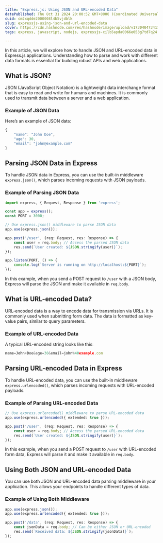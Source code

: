 ```yaml
---
title: "Express.js: Using JSON and URL-encoded Data"
datePublished: Thu Oct 31 2024 20:00:52 GMT+0000 (Coordinated Universal Time)
cuid: cm2xqdde2000008l4b5vjdblk
slug: expressjs-using-json-and-url-encoded-data
cover: https://cdn.hashnode.com/res/hashnode/image/upload/v1730404734110/fd00c8f1-892d-4587-bbbf-36d43c6c472c.webp
tags: express, javascript, nodejs, expressjs-cilb5apda0066e053g7td7q24

---
```


In this article, we will explore how to handle JSON and URL-encoded data in Express.js applications. Understanding how to parse and work with different data formats is essential for building robust APIs and web applications.

## What is JSON?

JSON (JavaScript Object Notation) is a lightweight data interchange format that is easy to read and write for humans and machines. It is commonly used to transmit data between a server and a web application.

### Example of JSON Data

Here’s an example of JSON data:

```typescript
{
    "name": "John Doe",
    "age": 30,
    "email": "john@example.com"
}
```

## Parsing JSON Data in Express

To handle JSON data in Express, you can use the built-in middleware `express.json()`, which parses incoming requests with JSON payloads.

### Example of Parsing JSON Data

```typescript
import express, { Request, Response } from 'express';

const app = express();
const PORT = 3000;

// Use express.json() middleware to parse JSON data
app.use(express.json());

app.post('/user', (req: Request, res: Response) => {
    const user = req.body; // Access the parsed JSON data
    res.send(`User created: ${JSON.stringify(user)}`);
});

app.listen(PORT, () => {
    console.log(`Server is running on http://localhost:${PORT}`);
});
```

In this example, when you send a POST request to `/user` with a JSON body, Express will parse the JSON and make it available in `req.body`.

## What is URL-encoded Data?

URL-encoded data is a way to encode data for transmission via URLs. It is commonly used when submitting form data. The data is formatted as key-value pairs, similar to query parameters.

### Example of URL-encoded Data

A typical URL-encoded string looks like this:

```typescript
name=John+Doe&age=30&email=john%40example.com
```

## Parsing URL-encoded Data in Express

To handle URL-encoded data, you can use the built-in middleware `express.urlencoded()`, which parses incoming requests with URL-encoded payloads.

### Example of Parsing URL-encoded Data

```typescript
// Use express.urlencoded() middleware to parse URL-encoded data
app.use(express.urlencoded({ extended: true }));

app.post('/user', (req: Request, res: Response) => {
    const user = req.body; // Access the parsed URL-encoded data
    res.send(`User created: ${JSON.stringify(user)}`);
});
```

In this example, when you send a POST request to `/user` with URL-encoded form data, Express will parse it and make it available in `req.body`.

## Using Both JSON and URL-encoded Data

You can use both JSON and URL-encoded data parsing middleware in your application. This allows your endpoints to handle different types of data.

### Example of Using Both Middleware

```typescript
app.use(express.json());
app.use(express.urlencoded({ extended: true }));

app.post('/data', (req: Request, res: Response) => {
    const jsonData = req.body; // Can be either JSON or URL-encoded
    res.send(`Received data: ${JSON.stringify(jsonData)}`);
});
```
